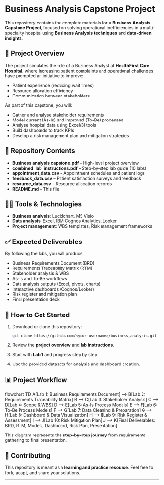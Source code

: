 # Business Analysis Capstone Project

This repository contains the complete materials for a **Business Analysis Capstone Project**, focused on solving operational inefficiencies in a multi-speciality hospital using **Business Analysis techniques** and **data-driven insights**.

## 📌 Project Overview

The project simulates the role of a Business Analyst at **HealthFirst Care Hospital**, where increasing patient complaints and operational challenges have prompted an initiative to improve:

* Patient experience (reducing wait times)
* Resource allocation efficiency
* Communication between stakeholders

As part of this capstone, you will:

* Gather and analyse stakeholder requirements
* Model current (As-Is) and improved (To-Be) processes
* Analyse hospital data using Excel/BI tools
* Build dashboards to track KPIs
* Develop a risk management plan and mitigation strategies

## 📂 Repository Contents

* **Business analysis capstone.pdf** – High-level project overview
* **combined\_lab\_instructions.pdf** – Step-by-step lab guide (10 labs)
* **appointment\_data.csv** – Appointment schedules and patient logs
* **feedback\_data.csv** – Patient satisfaction surveys and feedback
* **resource\_data.csv** – Resource allocation records
* **README.md** – This file

## 🧑‍💻 Tools & Technologies

* **Business analysis**: Lucidchart, MS Visio
* **Data analysis**: Excel, IBM Cognos Analytics, Looker
* **Project management**: WBS templates, Risk management frameworks

## ✅ Expected Deliverables

By following the labs, you will produce:

* Business Requirements Document (BRD)
* Requirements Traceability Matrix (RTM)
* Stakeholder analysis & WBS
* As-Is and To-Be workflows
* Data analysis outputs (Excel, pivots, charts)
* Interactive dashboards (Cognos/Looker)
* Risk register and mitigation plan
* Final presentation deck

## 🚀 How to Get Started

1. Download or clone this repository:

   ```bash
   git clone https://github.com/<your-username>/business_analysis.git
   ```
2. Review the **project overview** and **lab instructions**.
3. Start with **Lab 1** and progress step by step.
4. Use the provided datasets for analysis and dashboard creation.

## 📊 Project Workflow

flowchart TD
    A[Lab 1: Business Requirements Document] --> B[Lab 2: Requirements Traceability Matrix]
    B --> C[Lab 3: Stakeholder Analysis]
    C --> D[Lab 4: Scope & WBS]
    D --> E[Lab 5: As-Is Process Models]
    E --> F[Lab 6: To-Be Process Models]
    F --> G[Lab 7: Data Cleaning & Preparation]
    G --> H[Lab 8: Dashboard & Data Visualization]
    H --> I[Lab 9: Risk Register & Assessment]
    I --> J[Lab 10: Risk Mitigation Plan]
    J --> K[Final Deliverables: BRD, RTM, Models, Dashboard, Risk Plan, Presentation]


This diagram represents the **step-by-step journey** from requirements gathering to final presentation.

## 🤝 Contributing

This repository is meant as a **learning and practice resource**. Feel free to fork, adapt, and share your solutions.

---
